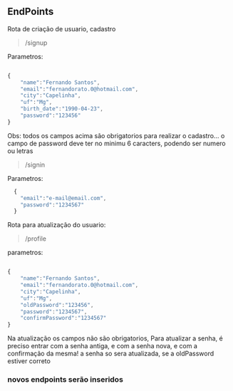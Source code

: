 ## EndPoints


Rota de criação de usuario, cadastro


>/signup

Parametros:

```js

{
	"name":"Fernando Santos",
	"email":"fernandorato.0@hotmail.com",
	"city":"Capelinha",
	"uf":"Mg",
	"birth_date":"1990-04-23",
	"password":"123456"
}


```

Obs: todos os campos acima são obrigatorios para realizar o cadastro...
o campo de password deve ter no minimu 6 caracters, podendo ser numero ou letras




>/signin

  Parametros:
  ```js
    {
	  "email":"e-mail@email.com",
	  "password":"1234567"
    }
  ```




Rota para atualização do usuario:


>/profile


parametros:

```js

{
	"name":"Fernando Santos",
	"email":"fernandorato.0@hotmail.com",
	"city":"Capelinha",
	"uf":"Mg",
	"oldPassword":"123456",
	"password":"1234567",
	"confirmPassword":"1234567"
}

```


Na atualização os campos não são obrigatorios,
Para atualizar a senha, é preciso entrar com a senha antiga, e com a senha nova, e com a confirmação da mesma!
a senha so sera atualizada, se a oldPassword estiver correto




### novos endpoints serão inseridos
